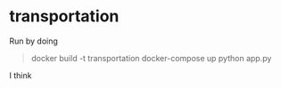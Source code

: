 # transportation
Run by doing
> docker build -t transportation
> docker-compose up
> python app.py

I think